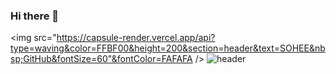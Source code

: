 ### Hi there 👋
<img src="https://capsule-render.vercel.app/api?type=waving&color=FFBF00&height=200&section=header&text=SOHEE&nbsp;GitHub&fontSize=60"&fontColor=FAFAFA />
![header](https://capsule-render.vercel.app/api?type=waving&color=7F7FD5&text=%20Eungyeol%20%20&height=200&fontSize=90&fontColor=ffffff)
